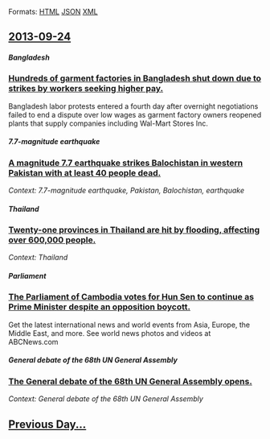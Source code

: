 
Formats: [HTML](2013/09/24/index.html)  [JSON](2013/09/24/index.json)  [XML](2013/09/24/index.xml)  

## [2013-09-24](/news/2013/09/24/index.md)

##### Bangladesh
### [Hundreds of garment factories in Bangladesh shut down due to strikes by workers seeking higher pay. ](/news/2013/09/24/hundreds-of-garment-factories-in-bangladesh-shut-down-due-to-strikes-by-workers-seeking-higher-pay.md)
Bangladesh labor protests entered a fourth day after overnight negotiations failed to end a dispute over low wages as garment factory owners reopened plants that supply companies including Wal-Mart Stores Inc.

##### 7.7-magnitude earthquake
### [A magnitude 7.7 earthquake strikes Balochistan in western Pakistan with at least 40 people dead. ](/news/2013/09/24/a-magnitude-7-7-earthquake-strikes-balochistan-in-western-pakistan-with-at-least-40-people-dead.md)
_Context: 7.7-magnitude earthquake, Pakistan, Balochistan, earthquake_

##### Thailand
### [Twenty-one provinces in Thailand are hit by flooding, affecting over 600,000 people. ](/news/2013/09/24/twenty-one-provinces-in-thailand-are-hit-by-flooding-affecting-over-600-000-people.md)
_Context: Thailand_

##### Parliament
### [The Parliament of Cambodia votes for Hun Sen to continue as Prime Minister despite an opposition boycott. ](/news/2013/09/24/the-parliament-of-cambodia-votes-for-hun-sen-to-continue-as-prime-minister-despite-an-opposition-boycott.md)
Get the latest international news and world events from Asia, Europe, the Middle East, and more. See world news photos and videos at ABCNews.com

##### General debate of the 68th UN General Assembly
### [The General debate of the 68th UN General Assembly opens. ](/news/2013/09/24/the-general-debate-of-the-68th-un-general-assembly-opens.md)
_Context: General debate of the 68th UN General Assembly_

## [Previous Day...](/news/2013/09/23/index.md)

